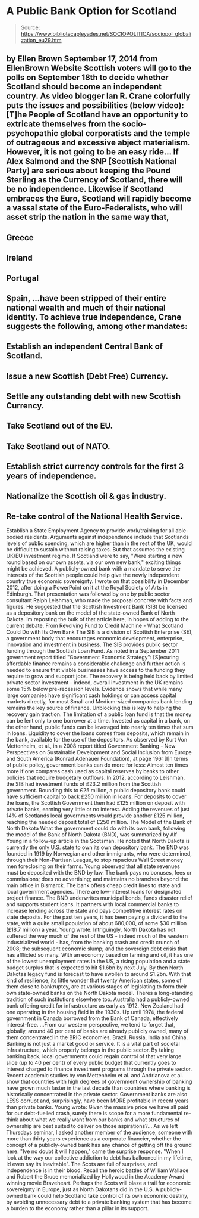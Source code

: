 # A Public Bank Option for Scotland

> Source: https://www.bibliotecapleyades.net/SOCIOPOLITICA/sociopol_globalization_eu29.htm

by Ellen Brown
September 17, 2014
from
EllenBrown Website
Scottish voters will go to the polls on
September 18th to decide whether Scotland should become an
independent country.
As video blogger
Ian R. Crane colorfully puts the issues and possibilities (below
video):
[T]he People of Scotland have an opportunity
to extricate themselves from the socio-psychopathic global corporatists
and the temple of outrageous and excessive abject materialism. However,
it is not going to be an easy ride...
If Alex Salmond and the SNP [Scottish
National Party] are serious about keeping the Pound Sterling as the
Currency of Scotland, there will be no independence.
Likewise if Scotland embraces the Euro,
Scotland will rapidly become a vassal state of the Euro-Federalists, who
will asset strip the nation in the same way that,
-
Greece
-
Ireland
-
Portugal
-
Spain,
...have been stripped of their entire national wealth
and much of their national identity.
To achieve true independence, Crane suggests the
following, among other mandates:
-
Establish an independent Central Bank of
Scotland.
-
Issue a new Scottish (Debt Free)
Currency.
-
Settle any outstanding debt with new
Scottish Currency.
-
Take Scotland out of the EU.
-
Take Scotland out of NATO.
-
Establish strict currency controls for
the first 3 years of independence.
-
Nationalize the Scottish oil & gas
industry.
-
Re-take control of the National Health
Service.
-
Establish a State Employment Agency to
provide work/training for all able-bodied residents.
Arguments against independence include that
Scotlands levels of public spending, which are higher than in the rest of
the UK, would be difficult to sustain without raising taxes.
But that assumes the existing UK/EU investment
regime.
If Scotland were to say,
"Were starting a new round based on our own
assets, via our own new bank," exciting things might be achieved.
A publicly-owned bank with a mandate to serve
the interests of the Scottish people could help give the newly independent
country true economic sovereignty.
I wrote on that possibility in December 2012,
after doing a PowerPoint on it at the Royal Society of Arts in Edinburgh.
That presentation was followed by one by public sector consultant Ralph
Leishman, who made the proposal concrete with facts and figures.
He
suggested that the Scottish Investment Bank (SIB) be licensed as a
depository bank on the model of the state-owned Bank of North Dakota.
Im reposting the bulk of that article here, in
hopes of adding to the current debate.
From Revolving Fund to
Credit Machine - What Scotland Could Do with Its Own Bank
The SIB is a division of Scottish Enterprise
(SE), a government body that encourages economic development, enterprise,
innovation and investment in business. The SIB provides public sector
funding through the Scottish Loan Fund.
As noted in a September 2011 government report
titled "Government Economic Strategy":
[S]ecuring affordable finance
remains a considerable challenge and further action is needed to ensure
that viable businesses have access to the funding they require to grow
and support jobs.
The recovery is being held back by limited
private sector investment - indeed, overall investment in the UK remains
some 15% below pre-recession levels.
Evidence shows that while many large
companies have significant cash holdings or can access capital markets
directly, for most Small and Medium-sized companies bank lending remains
the key source of finance.
Unblocking this is key to helping the
recovery gain traction.
The limitation of a public loan fund is that the
money can be lent only to one borrower at a time.
Invested as capital in a bank, on the other
hand, public funds can be leveraged into nearly ten times that sum in loans.
Liquidity to cover the loans comes from deposits, which remain in the bank,
available for the use of the depositors.
As observed by Kurt Von Mettenheim, et
al., in a 2008 report titled
Government Banking - New Perspectives on Sustainable
Development and Social Inclusion from Europe and South America
(Konrad Adenauer Foundation), at page 196:
[I]n terms of public policy, government
banks can do more for less: Almost ten times more if one compares cash
used as capital reserves by banks to other policies that require
budgetary outflows.
In 2012, according to Leishman, the SIB had
investment funds of £23.2 million from the Scottish government.
Rounding this to £25 million, a public
depository bank could have sufficient capital to back £250 million in loans.
For deposits to cover the loans, the Scottish Government then had £125
million on deposit with private banks, earning very little or no interest.
Adding the revenues of just 14% of Scotlands
local governments would provide another £125 million, reaching the needed
deposit total of £250 million.
The Model of the Bank of
North Dakota
What the government could do with its own bank,
following the model of the Bank of North Dakota (BND),
was summarized by Alf Young in a follow-up article in
the Scotsman.
He noted that North Dakota is currently the only
U.S. state to own its own depository bank. The BND was founded in 1919 by
Norwegian and other immigrants, who were determined, through their
Non-Partisan League, to stop rapacious Wall Street money men foreclosing on
their farms.
Young observed that all state revenues must be
deposited with the BND by law. The bank pays no bonuses, fees or
commissions; does no advertising; and maintains no branches beyond the main
office in Bismarck.
The bank offers cheap credit lines to state and
local government agencies. There are low-interest loans for designated
project finance.
The BND underwrites municipal bonds, funds
disaster relief and supports student loans. It partners with local
commercial banks to increase lending across the state and pays competitive
interest rates on state deposits.
For the past ten years, it has been paying a
dividend to the state, with a quite small population of about 680,000, of
some $30 million (£18.7 million) a year.
Young wrote:
Intriguingly, North Dakota has not suffered
the way much of the rest of the US - indeed much of the western
industrialized world - has, from the banking crash and credit crunch of
2008; the subsequent economic slump; and the sovereign debt crisis that
has afflicted so many.
With an economy based on farming and oil, it has
one of the lowest unemployment rates in the US, a rising population and
a state budget surplus that is expected to hit $1.6bn by next July.
By
then North Dakotas legacy fund is forecast to have swollen to around
$1.2bn.
With that kind of resilience, its little
wonder that twenty American states, some of them close to bankruptcy,
are at various stages of legislating to form their own state-owned banks
on the North Dakota model. Theres a long-standing tradition of such
institutions elsewhere too. Australia had a publicly-owned bank offering
credit for infrastructure as early as 1912.
New Zealand had one
operating in the housing field in the 1930s. Up until 1974, the federal
government in Canada borrowed from the Bank of Canada, effectively
interest-free.
...From our western perspective, we tend
to forget that, globally, around 40 per cent of banks are already
publicly owned, many of them concentrated in
the BRIC economies, Brazil,
Russia, India and China.
Banking is not just a market good or service.
It
is a vital part of societal infrastructure, which properly belongs in the
public sector. By taking banking back, local governments could regain
control of that very large slice (up to 40 per cent) of every public budget
that currently goes to interest charged to finance investment programs
through the private sector.
Recent academic studies by von
Mettenheim et al. and Andrianova
et al. show that countries with high degrees of government ownership of
banking have grown much faster in the last decade than countries where
banking is historically concentrated in the private sector.
Government banks
are also LESS corrupt and, surprisingly, have been MORE profitable in recent
years than private banks.
Young wrote:
Given the massive price we have all paid for
our debt-fuelled crash, surely there is scope for a more fundamental
re-think about what we really want from our banks and what structures of
ownership are best suited to deliver on those aspirations?...
As we left Thursdays seminar, I asked
another member of the audience, someone with more than thirty years
experience as a corporate financier, whether the concept of a
publicly-owned bank has any chance of getting off the ground here.
"Ive
no doubt it will happen," came the surprise response. "When I look at
the way our collective addiction to debt has ballooned in my lifetime,
Id even say its inevitable".
The Scots are full of surprises, and
independence is in their blood. Recall the heroic battles of William Wallace
and Robert the Bruce memorialized by Hollywood in the Academy Award winning
movie Braveheart.
Perhaps the Scots will blaze a trail for economic
sovereignty in Europe, just as North Dakotans did in the U.S.
A
publicly-owned bank could help Scotland take control of its own economic
destiny, by avoiding unnecessary debt to a private banking system that has
become a burden to the economy rather than a pillar in its support.

